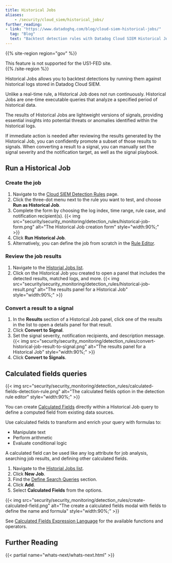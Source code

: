 ```yaml
---
title: Historical Jobs
aliases:
    - /security/cloud_siem/historical_jobs/
further_reading:
- link: "https://www.datadoghq.com/blog/cloud-siem-historical-jobs/"
  tag: "Blog"
  text: "Backtest detection rules with Datadog Cloud SIEM Historical Jobs"
---
```


{{% site-region region="gov" %}}
<div class="alert alert-danger">This feature is not supported for the US1-FED site.</div>
{{% /site-region %}}

Historical Jobs allows you to backtest detections by running them against historical logs stored in Datadog Cloud SIEM.

Unlike a real-time rule, a Historical Job does not run continuously. Historical Jobs are one-time executable queries that analyze a specified period of historical data.

The results of Historical Jobs are lightweight versions of signals, providing essential insights into potential threats or anomalies identified within the historical logs.

If immediate action is needed after reviewing the results generated by the Historical Job, you can confidently promote a subset of those results to signals. When converting a result to a signal, you can manually set the signal severity and the notification target, as well as the signal playbook.

## Run a Historical Job

### Create the job

1. Navigate to the [Cloud SIEM Detection Rules][1] page.
1. Click the three-dot menu next to the rule you want to test, and choose **Run as Historical Job**.
1. Complete the form by choosing the log index, time range, rule case, and notification recipient(s).
    {{< img src="security/security_monitoring/detection_rules/historical-job-form.png" alt="The Historical Job creation form" style="width:90%;" >}}
1. Click **Run Historical Job**.
1.  Alternatively, you can define the job from scratch in the [Rule Editor][2].

### Review the job results

1. Navigate to the [Historial Jobs list][3].
1. Click on the Historical Job you created to open a panel that includes the detected results, matched logs, and more.
    {{< img src="security/security_monitoring/detection_rules/historical-job-result.png" alt="The results panel for a Historical Job" style="width:90%;" >}}

### Convert a result to a signal

1. In the **Results** section of a Historical Job panel, click one of the results in the list to open a details panel for that result.
1. Click **Convert to Signal**.
1. Set the signal severity, notification recipients, and description message.
    {{< img src="security/security_monitoring/detection_rules/convert-historical-job-result-to-signal.png" alt="The results panel for a Historical Job" style="width:90%;" >}}
1. Click **Convert to Signals**.

## Calculated fields queries

{{< img src="security/security_monitoring/detection_rules/calculated-fields-detection-rule.png" alt="The calculated fields option in the detection rule editor" style="width:90%;" >}}

You can create [Calculated Fields][4] directly within a Historical Job query to define a computed field from existing data sources.

Use calculated fields to transform and enrich your query with formulas to:

- Manipulate text
- Perform arithmetic
- Evaluate conditional logic

A calculated field can be used like any log attribute for job analysis, searching job results, and defining other calculated fields.

1. Navigate to the [Historial Jobs list][3].
1. Click **New Job**.
1. Find the [Define Search Queries][6] section.
1. Click **Add**.
1. Select **Calculated Fields** from the options.

{{< img src="security/security_monitoring/detection_rules/create-calculated-field.png" alt="The create a calculated fields modal with fields to define the name and formula" style="width:90%;" >}}

See [Calculated Fields Expression Language][5] for the available functions and operators.

## Further Reading

{{< partial name="whats-next/whats-next.html" >}}

[1]: https://app.datadoghq.com/security/rules
[2]: https://app.datadoghq.com/security/configuration/siem/rules/new-job?product=siem
[3]: https://app.datadoghq.com/security/detections/historical-jobs
[4]: /logs/explorer/calculated_fields/
[5]: /logs/explorer/calculated_fields/expression_language/
[6]: https://app.datadoghq.com/security/configuration/siem/rules/new-job?product=siem#rule-editor-define-queries

